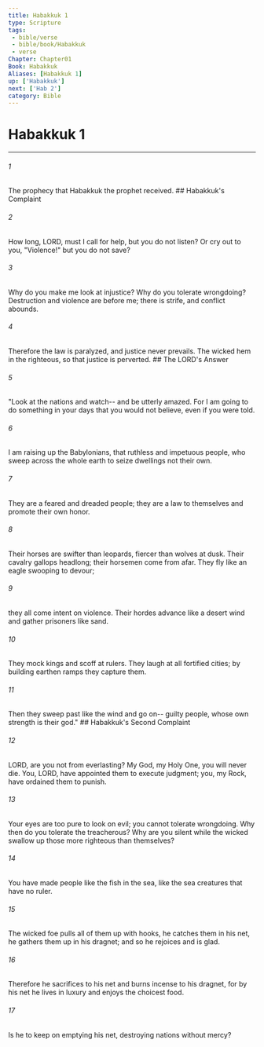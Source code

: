 ```yaml
---
title: Habakkuk 1
type: Scripture
tags:
 - bible/verse
 - bible/book/Habakkuk
 - verse
Chapter: Chapter01
Book: Habakkuk
Aliases: [Habakkuk 1]
up: ['Habakkuk']
next: ['Hab 2']
category: Bible
---
```

# Habakkuk 1

***


###### 1 
The prophecy that Habakkuk the prophet received. ## Habakkuk's Complaint 

###### 2 
How long, LORD, must I call for help, but you do not listen? Or cry out to you, "Violence!" but you do not save? 

###### 3 
Why do you make me look at injustice? Why do you tolerate wrongdoing? Destruction and violence are before me; there is strife, and conflict abounds. 

###### 4 
Therefore the law is paralyzed, and justice never prevails. The wicked hem in the righteous, so that justice is perverted. ## The LORD's Answer 

###### 5 
"Look at the nations and watch-- and be utterly amazed. For I am going to do something in your days that you would not believe, even if you were told. 

###### 6 
I am raising up the Babylonians, that ruthless and impetuous people, who sweep across the whole earth to seize dwellings not their own. 

###### 7 
They are a feared and dreaded people; they are a law to themselves and promote their own honor. 

###### 8 
Their horses are swifter than leopards, fiercer than wolves at dusk. Their cavalry gallops headlong; their horsemen come from afar. They fly like an eagle swooping to devour; 

###### 9 
they all come intent on violence. Their hordes advance like a desert wind and gather prisoners like sand. 

###### 10 
They mock kings and scoff at rulers. They laugh at all fortified cities; by building earthen ramps they capture them. 

###### 11 
Then they sweep past like the wind and go on-- guilty people, whose own strength is their god." ## Habakkuk's Second Complaint 

###### 12 
LORD, are you not from everlasting? My God, my Holy One, you will never die. You, LORD, have appointed them to execute judgment; you, my Rock, have ordained them to punish. 

###### 13 
Your eyes are too pure to look on evil; you cannot tolerate wrongdoing. Why then do you tolerate the treacherous? Why are you silent while the wicked swallow up those more righteous than themselves? 

###### 14 
You have made people like the fish in the sea, like the sea creatures that have no ruler. 

###### 15 
The wicked foe pulls all of them up with hooks, he catches them in his net, he gathers them up in his dragnet; and so he rejoices and is glad. 

###### 16 
Therefore he sacrifices to his net and burns incense to his dragnet, for by his net he lives in luxury and enjoys the choicest food. 

###### 17 
Is he to keep on emptying his net, destroying nations without mercy? 
